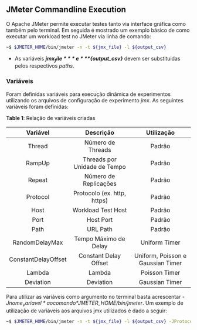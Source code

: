 ## JMeter Commandline Execution

O Apache JMeter permite executar testes tanto via interface gráfica como também pelo terminal. 
Em seguida é mostrado um exemplo básico de como executar um workload test no JMeter via linha de comando:

```bash
~$ $JMETER_HOME/bin/jmeter -n -t ${jmx_file} -l ${output_csv} 
```

* As variáveis ***${jmx_file}*** e ***${output_csv}*** devem ser substituidas pelos respectivos *paths*. 

### Variáveis

Foram definidas variáveis para execução dinâmica de experimentos utilizando os arquivos de configuração de experimento *jmx*.
As seguintes variáveis foram definidas: 

**Table 1**: Relação de variáveis criadas

|       Variável      |           Descrição          |             Utilização            |
|:-------------------:|:----------------------------:|:---------------------------------:|
|        Thread       |       Número de Threads      |               Padrão              |
|        RampUp       | Threads por Unidade de Tempo |               Padrão              |
|        Repeat       |     Número de Replicações    |               Padrão              |
|       Protocol      |  Protocolo (ex. http, https) |               Padrão              |
|         Host        |      Workload Test Host      |               Padrão              |
|         Port        |           Host Port          |               Padrão              |
|         Path        |           URL Path           |               Padrão              |
|    RandomDelayMax   |     Tempo Máximo de Delay    |           Uniform Timer           |
| ConstantDelayOffset |     Constant Delay Offset    | Uniform, Poisson e Gaussian Timer |
|        Lambda       |            Lambda            |           Poisson Timer           |
|      Deviation      |           Deviation          |           Gaussian Timer          |

Para utilizar as variáveis como argumento no terminal basta acrescentar *-J${nome_variavel}* ao comando *$JMETER_HOME/bin/jmeter*.
Um exemplo de utilização de variáveis aos arquivos jmx utilizados é dado a seguir:

```bash
~$ $JMETER_HOME/bin/jmeter -n -t ${jmx_file} -l ${output_csv} -JProtocol ${protocol} -JHost ${host} -JPort ${port} -JPath ${path} -JThread ${num_threads} -JRampUp ${rampup}
```